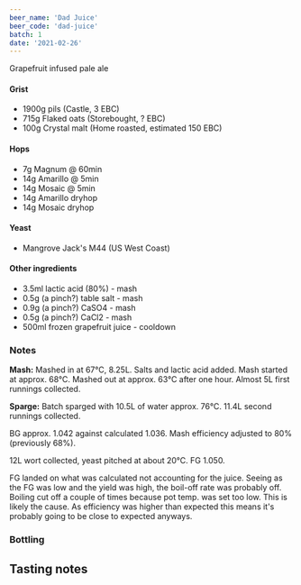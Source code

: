 ```yaml
---
beer_name: 'Dad Juice'
beer_code: 'dad-juice'
batch: 1
date: '2021-02-26'
---
```


Grapefruit infused pale ale

#### Grist
- 1900g pils (Castle, 3 EBC)
- 715g Flaked oats (Storebought, ? EBC)
- 100g Crystal malt (Home roasted, estimated 150 EBC)

#### Hops
- 7g Magnum @ 60min
- 14g Amarillo @ 5min
- 14g Mosaic @ 5min
- 14g Amarillo dryhop
- 14g Mosaic dryhop

#### Yeast
- Mangrove Jack's M44 (US West Coast)

#### Other ingredients
- 3.5ml lactic acid (80%) - mash
- 0.5g (a pinch?) table salt - mash
- 0.9g (a pinch?) CaSO4 - mash
- 0.5g (a pinch?) CaCl2 - mash
- 500ml frozen grapefruit juice - cooldown

### Notes
**Mash:** Mashed in at 67°C, 8.25L. Salts and lactic acid added. Mash started at approx. 68°C. Mashed out at approx. 63°C after one hour. Almost 5L first runnings collected.

**Sparge:** Batch sparged with 10.5L of water approx. 76°C. 11.4L second runnings collected.

BG approx. 1.042 against calculated 1.036. Mash efficiency adjusted to 80% (previously 68%).

12L wort collected, yeast pitched at about 20°C. FG 1.050. 

FG landed on what was calculated not accounting for the juice. Seeing as the FG was low and the yield was high, the boil-off rate was probably off. Boiling cut off a couple of times because pot temp. was set too low. This is likely the cause. As efficiency was higher than expected this means it's probably going to be close to expected anyways.

### Bottling


## Tasting notes


